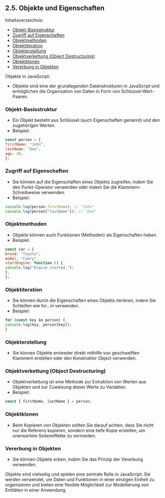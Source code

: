 ## 2.5. Objekte und Eigenschaften

Inhaltsverzeichnis:

- [Objekt-Basisstruktur](#objekt-basisstruktur)
- [Zugriff auf Eigenschaften](#zugriff-auf-eigenschaften)
- [Objektmethoden](#objektmethoden)
- [Objektiteration](#objektiteration)
- [Objekterstellung](#objekterstellung)
- [Objektverkettung (Object Destructuring)](#objektverkettung-object-destructuring)
- [Objektklonen](#objektklonen)
- [Vererbung in Objekten](#vererbung-in-objekten)

Objekte in JavaScript:

- Objekte sind eine der grundlegenden Datenstrukturen in JavaScript und ermöglichen die Organisation von Daten in Form von Schlüssel-Wert-Paaren.

### Objekt-Basisstruktur

- Ein Objekt besteht aus Schlüssel (auch Eigenschaften genannt) und den zugehörigen Werten.
- Beispiel:

```JavaScript
const person = {
firstName: "John",
lastName: "Doe",
age: 30,
};
```

### Zugriff auf Eigenschaften

- Sie können auf die Eigenschaften eines Objekts zugreifen, indem Sie den Punkt-Operator verwenden oder indem Sie die Klammern-Schreibweise verwenden.
- Beispiel:

```JavaScript
console.log(person.firstName); // "John"
console.log(person["lastName"]); // "Doe"
```

### Objektmethoden

- Objekte können auch Funktionen (Methoden) als Eigenschaften haben.
- Beispiel:

```JavaScript
const car = {
brand: "Toyota",
model: "Camry",
startEngine: function () {
console.log("Engine started.");
},
};
```

### Objektiteration

- Sie können durch die Eigenschaften eines Objekts iterieren, indem Sie Schleifen wie for...in verwenden.
- Beispiel:

```JavaScript
for (const key in person) {
console.log(key, person[key]);
}
```

### Objekterstellung

- Sie können Objekte entweder direkt mithilfe von geschweiften Klammern erstellen oder den Konstruktor Object verwenden.

### Objektverkettung (Object Destructuring)

- Objektverkettung ist eine Methode zur Extraktion von Werten aus Objekten und zur Zuweisung dieser Werte zu Variablen.
- Beispiel:

```JavaScript
const { firstName, lastName } = person;
```

### Objektklonen

- Beim Kopieren von Objekten sollten Sie darauf achten, dass Sie nicht nur die Referenz kopieren, sondern eine tiefe Kopie erstellen, um unerwartete Seiteneffekte zu vermeiden.

### Vererbung in Objekten

- Sie können Objekte erben, indem Sie das Prinzip der Vererbung verwenden.

Objekte sind vielseitig und spielen eine zentrale Rolle in JavaScript. Sie werden verwendet, um Daten und Funktionen in einer einzigen Einheit zu organisieren und bieten eine flexible Möglichkeit zur Modellierung von Entitäten in einer Anwendung.
